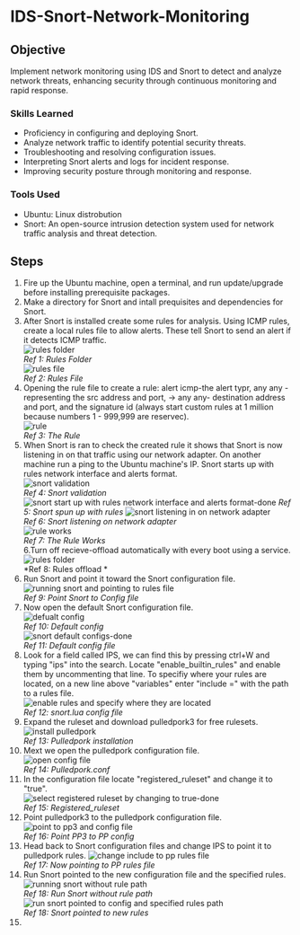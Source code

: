 # IDS-Snort-Network-Monitoring

## Objective

Implement network monitoring using IDS and Snort to detect and analyze network threats, enhancing security through continuous monitoring and rapid response.

### Skills Learned

- Proficiency in configuring and deploying Snort.
- Analyze network traffic to identify potential security threats.
- Troubleshooting and resolving configuration issues.
- Interpreting Snort alerts and logs for incident response.
- Improving security posture through monitoring and response.

### Tools Used

- Ubuntu: Linux distrobution
- Snort: An open-source intrusion detection system used for network traffic analysis and threat detection.

## Steps

1. Fire up the Ubuntu machine, open a terminal, and run update/upgrade before installing prerequisite packages.
2. Make a directory for Snort and intall prequisites and dependencies for Snort.
3. After Snort is installed create some rules for analysis. Using ICMP rules, create a local rules file to allow alerts. These tell Snort to send an alert if it detects ICMP traffic.<br>
![rules folder](https://github.com/user-attachments/assets/a8c7abd8-aa55-4407-a139-1ee6780839d0)<br>
*Ref 1: Rules Folder*<br>
![rules file](https://github.com/user-attachments/assets/273c3b85-462a-4e81-8cf2-a7a98ee43b38)<br>
*Ref 2: Rules File*<br>
4. Opening the rule file to create a rule: alert icmp-the alert typr, any any - representing the src address and port, -> any any- destination address and port, and the signature id (always start custom rules at 1 million because numbers 1 - 999,999 are reservec).<br>
![rule](https://github.com/user-attachments/assets/1fd61fe6-e3d5-456e-b3df-18426bfb4133)<br>
*Ref 3: The Rule*<br>
5. When Snort is ran to check the created rule it shows that Snort is now listening in on that traffic using our network adapter. On another machine run a ping to the Ubuntu machine's IP. Snort starts up with rules network interface and alerts format.<br>
![snort validation](https://github.com/user-attachments/assets/55fb2c04-b332-4ea8-8991-1ece46d8fb26)<br>
*Ref 4: Snort validation*<br>
![snort start up with rules network interface and alerts format-done](https://github.com/user-attachments/assets/fe0b6b1c-8b9c-41ac-983e-ea57ea441881)
*Ref 5: Snort spun up with rules*
![snort listening in on network adapter](https://github.com/user-attachments/assets/d43074fa-5be4-4431-9e71-5d05e42c71f4)<br>
*Ref 6: Snort listening on network adapter*<br>
![rule works](https://github.com/user-attachments/assets/82837bcd-20a3-4637-a587-c4667ea8c240)<br>
*Ref 7: The Rule Works*<br>
6.Turn off recieve-offload automatically with every boot using a service.<br>
![rules folder](https://github.com/user-attachments/assets/a8c7abd8-aa55-4407-a139-1ee6780839d0)<br>
*Ref 8: Rules offload *<br>
7. Run Snort and point it toward the Snort configuration file.<br>
![running snort and pointing to rules file](https://github.com/user-attachments/assets/a94df377-33da-4975-84b1-6a8e9c2f6806)<br>
*Ref 9: Point Snort to Config file*<br>
8. Now open the default Snort configuration file.<br>
![defualt config](https://github.com/user-attachments/assets/28293f44-14f2-43ce-94ce-33f6c4988a27)<br>
*Ref 10: Default config*<br>
![snort default configs-done](https://github.com/user-attachments/assets/59ce79e0-c322-462b-8499-cfc05b7a8835)<br>
*Ref 11: Default config file*<br>
10. Look for a field called IPS, we can find this by pressing ctrl+W and typing "ips" into the search. Locate "enable_builtin_rules" and enable them by uncommenting that line. To specifiy where your rules are located, on a new line above "variables" enter "include =" with the path to a rules file.<br>
![enable rules and specify where they are located](https://github.com/user-attachments/assets/98033c3a-64a5-46e5-b5f5-933fd4cbabf3)<br>
*Ref 12: snort.lua config file*<br>
11. Expand the ruleset and download pulledpork3 for free rulesets.<br>
![install pulledpork](https://github.com/user-attachments/assets/6d6ee1a4-a382-4004-984c-563f54bb3f75)<br>
*Ref 13: Pulledpork installation*<br>
12. Mext we open the pulledpork configuration file.<br>
![open config file](https://github.com/user-attachments/assets/048cc259-20e0-404f-9a93-aa909cd405f5)<br>
*Ref 14: Pulledpork.conf*<br>
13. In the configuration file locate "registered_ruleset" and change it to "true".<br>
![select registered ruleset by changing to true-done](https://github.com/user-attachments/assets/64c97f42-84b4-4815-8120-1655e4c052a1)<br>
*Ref 15: Registered_ruleset*<br>
14. Point pulledpork3 to the pulledpork configuration file.<br>
![point to pp3 and config file](https://github.com/user-attachments/assets/c29a816a-9049-4833-99ec-0fc1d4362d39)<br>
*Ref 16: Point PP3 to PP config*<br> 
15. Head back to Snort configuration files and change IPS to point it to pulledpork rules.
![change include to pp rules file](https://github.com/user-attachments/assets/5af668b3-266d-4f3c-8620-b51fcc671c6b)<br>
*Ref 17: Now pointing to PP rules file*
17. Run Snort pointed to the new configuration file and the specified rules.<br>
![running snort without rule path](https://github.com/user-attachments/assets/9885cb88-6113-47c1-a4ee-9fb6a77fd7ec)<br>
*Ref 18: Run Snort without rule path*<br>
![run snort pointed to config and specified rules path](https://github.com/user-attachments/assets/eadf524e-ecb9-425f-9631-6174c7fe553a)<br>
*Ref 18: Snort pointed to new rules*
18. 
